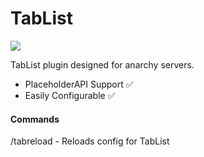 # TabList
[![](https://img.shields.io/badge/contributions-welcome-brightgreen)](https://github.com/AnarchyPlugins/TabList)

TabList plugin designed for anarchy servers.

- PlaceholderAPI Support ✅
- Easily Configurable ✅

#### Commands
/tabreload - Reloads config for TabList